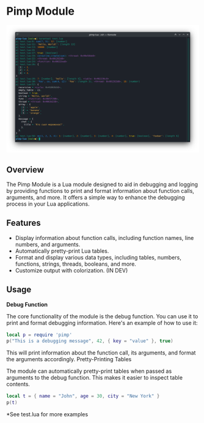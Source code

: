 # Pimp Module
![Screenshot](https://github.com/uriid1/scrfmp/blob/main/pimp/pimp.png)

## Overview

The Pimp Module is a Lua module designed to aid in debugging and logging by providing functions to print and format information about function calls, arguments, and more. It offers a simple way to enhance the debugging process in your Lua applications.

## Features

- Display information about function calls, including function names, line numbers, and arguments.
- Automatically pretty-print Lua tables.
- Format and display various data types, including tables, numbers, functions, strings, threads, booleans, and more.
- Customize output with colorization. (IN DEV)

## Usage
**Debug Function**

The core functionality of the module is the debug function. You can use it to print and format debugging information. Here's an example of how to use it:

```lua
local p = require 'pimp'
p("This is a debugging message", 42, { key = "value" }, true)
```
This will print information about the function call, its arguments, and format the arguments accordingly.
Pretty-Printing Tables

The module can automatically pretty-print tables when passed as arguments to the debug function. This makes it easier to inspect table contents.

```lua
local t = { name = "John", age = 30, city = "New York" }
p(t)
```

*See test.lua for more examples

